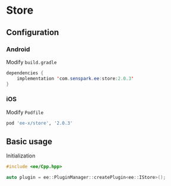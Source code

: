 # Store
## Configuration
### Android
Modify `build.gradle`
```java
dependencies {
    implementation 'com.senspark.ee:store:2.0.3'
}
```

### iOS
Modify `Podfile`
```ruby
pod 'ee-x/store', '2.0.3'
```

## Basic usage
Initialization
```cpp
#include <ee/Cpp.hpp>

auto plugin = ee::PluginManager::createPlugin<ee::IStore>();
```